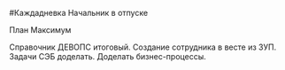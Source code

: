 #Каждадневка
Начальник в отпуске

План Максимум

Справочник ДЕВОПС итоговый.
Создание сотрудника в весте из ЗУП.
Задачи СЭБ доделать.
Доделать бизнес-процессы. 